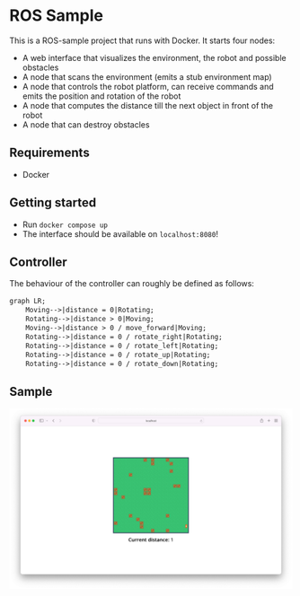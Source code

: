 # ROS Sample
This is a ROS-sample project that runs with Docker. It starts four nodes:
* A web interface that visualizes the environment, the robot and possible obstacles
* A node that scans the environment (emits a stub environment map)
* A node that controls the robot platform, can receive commands and emits the position and rotation of the robot
* A node that computes the distance till the next object in front of the robot
* A node that can destroy obstacles

## Requirements
* Docker

## Getting started
* Run `docker compose up`
* The interface should be available on `localhost:8080`!

## Controller
The behaviour of the controller can roughly be defined as follows:

```mermaid
graph LR;
    Moving-->|distance = 0|Rotating;
    Rotating-->|distance > 0|Moving;
    Moving-->|distance > 0 / move_forward|Moving;
    Rotating-->|distance = 0 / rotate_right|Rotating;
    Rotating-->|distance = 0 / rotate_left|Rotating;
    Rotating-->|distance = 0 / rotate_up|Rotating;
    Rotating-->|distance = 0 / rotate_down|Rotating;
```

## Sample
![Web Interface Screenshot](./assets/image.png)